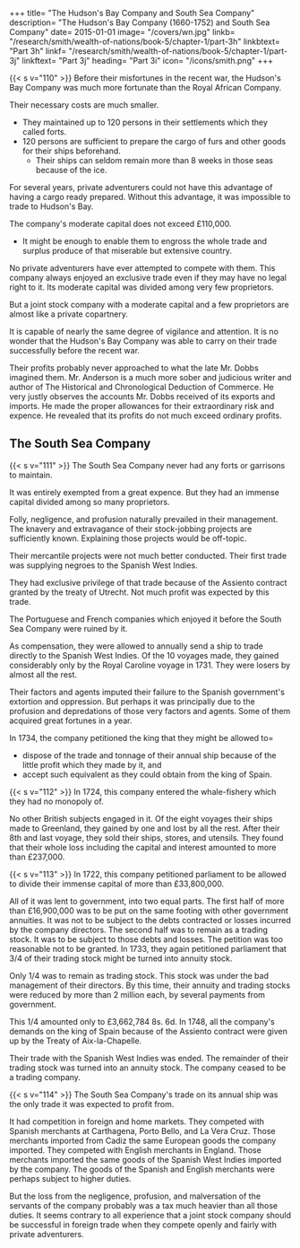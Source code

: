 +++
title=  "The Hudson's Bay Company and South Sea Company"
description=  "The Hudson's Bay Company (1660-1752) and South Sea Company"
date=  2015-01-01
image=  "/covers/wn.jpg"
linkb=  "/research/smith/wealth-of-nations/book-5/chapter-1/part-3h"
linkbtext=  "Part 3h"
linkf=  "/research/smith/wealth-of-nations/book-5/chapter-1/part-3j"
linkftext=  "Part 3j"
heading=  "Part 3i"
icon=  "/icons/smith.png"
+++



{{< s v="110" >}} Before their misfortunes in the recent war, the Hudson's Bay Company was much more fortunate than the Royal African Company.

Their necessary costs are much smaller.
- They maintained up to 120 persons in their settlements which they called forts.
- 120 persons are sufficient to prepare the cargo of furs and other goods for their ships beforehand.
  - Their ships can seldom remain more than 8 weeks in those seas because of the ice.

For several years, private adventurers could not have this advantage of having a cargo ready prepared. Without this advantage, it was impossible to trade to Hudson's Bay.

The company's moderate capital does not exceed £110,000.
- It might be enough to enable them to engross the whole trade and surplus produce of that miserable but extensive country.

No private adventurers have ever attempted to compete with them. This company always enjoyed an exclusive trade even if they may have no legal right to it. Its moderate capital was divided among very few proprietors.

But a joint stock company with a moderate capital and a few proprietors are almost like a private copartnery.

It is capable of nearly the same degree of vigilance and attention. 
It is no wonder that the Hudson's Bay Company was able to carry on their trade successfully before the recent war.

Their profits probably never approached to what the late Mr. Dobbs imagined them. Mr. Anderson is a much more sober and judicious writer and author of The Historical and Chronological Deduction of Commerce. He very justly observes the accounts Mr. Dobbs received of its exports and imports. He made the proper allowances for their extraordinary risk and expence. He revealed that its profits do not much exceed ordinary profits.


## The South Sea Company

{{< s v="111" >}} The South Sea Company never had any forts or garrisons to maintain.

It was entirely exempted from a great expence. But they had an immense capital divided among so many proprietors.

Folly, negligence, and profusion naturally prevailed in their management. The knavery and extravagance of their stock-jobbing projects are sufficiently known. Explaining those projects would be off-topic.

Their mercantile projects were not much better conducted. Their first trade was supplying negroes to the Spanish West Indies.

They had exclusive privilege of that trade because of the Assiento contract granted by the treaty of Utrecht.
Not much profit was expected by this trade.

The Portuguese and French companies which enjoyed it before the South Sea Company were ruined by it.

As compensation, they were allowed to annually send a ship to trade directly to the Spanish West Indies.
Of the 10 voyages made, they gained considerably only by the Royal Caroline voyage in 1731.
They were losers by almost all the rest.

Their factors and agents imputed their failure to the Spanish government's extortion and oppression.
But perhaps it was principally due to the profusion and depredations of those very factors and agents.
Some of them acquired great fortunes in a year.

In 1734, the company petitioned the king that they might be allowed to= 
- dispose of the trade and tonnage of their annual ship because of the little profit which they made by it, and
- accept such equivalent as they could obtain from the king of Spain.

{{< s v="112" >}} In 1724, this company entered the whale-fishery which they had no monopoly of.

No other British subjects engaged in it.
Of the eight voyages their ships made to Greenland, they gained by one and lost by all the rest.
After their 8th and last voyage, they sold their ships, stores, and utensils.
They found that their whole loss including the capital and interest amounted to more than £237,000.

{{< s v="113" >}} In 1722, this company petitioned parliament to be allowed to divide their immense capital of more than £33,800,000.

All of it was lent to government, into two equal parts.
The first half of more than £16,900,000 was to be put on the same footing with other government annuities.
It was not to be subject to the debts contracted or losses incurred by the company directors.
The second half was to remain as a trading stock.
It was to be subject to those debts and losses.
The petition was too reasonable not to be granted.
In 1733, they again petitioned parliament that 3/4 of their trading stock might be turned into annuity stock.

Only 1/4 was to remain as trading stock.
This stock was under the bad management of their directors.
By this time, their annuity and trading stocks were reduced by more than 2 million each, by several payments from government.

This 1/4 amounted only to £3,662,784 8s. 6d.
In 1748, all the company's demands on the king of Spain because of the Assiento contract were given up by the Treaty of Aix-la-Chapelle.

Their trade with the Spanish West Indies was ended.
The remainder of their trading stock was turned into an annuity stock.
The company ceased to be a trading company.


{{< s v="114" >}} The South Sea Company's trade on its annual ship was the only trade it was expected to profit from.

It had competition in foreign and home markets.
They competed with Spanish merchants at Carthagena, Porto Bello, and La Vera Cruz.
Those merchants imported from Cadiz the same European goods the company imported.
They competed with English merchants in England.
Those merchants imported the same goods of the Spanish West Indies imported by the company.
The goods of the Spanish and English merchants were perhaps subject to higher duties.

But the loss from the negligence, profusion, and malversation of the servants of the company probably was a tax much heavier than all those duties.
It seems contrary to all experience that a joint stock company should be successful in foreign trade when they compete openly and fairly with private adventurers.
